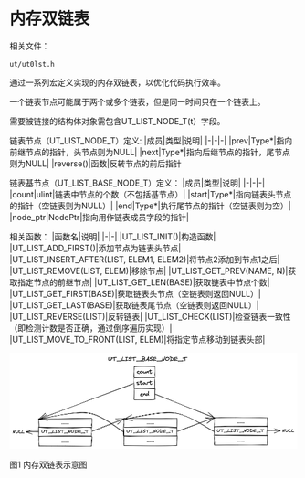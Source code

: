 # 内存双链表
相关文件：
```shell
ut/ut0lst.h
```

通过一系列宏定义实现的内存双链表，以优化代码执行效率。

一个链表节点可能属于两个或多个链表，但是同一时间只在一个链表上。

需要被链接的结构体对象需包含UT_LIST_NODE_T(t）字段。


链表节点（UT_LIST_NODE_T）定义:
|成员|类型|说明|
|-|-|-|
|prev|Type*|指向前继节点的指针，头节点则为NULL|
|next|Type*|指向后继节点的指针，尾节点则为NULL|
|reverse()|函数|反转节点的前后指针

链表基节点（UT_LIST_BASE_NODE_T）定义：
|成员|类型|说明|
|-|-|-|
|count|ulint|链表中节点的个数（不包括基节点）|
|start|Type*|指向链表头节点的指针（空链表则为NULL）|
|end|Type*|执行尾节点的指针（空链表则为空）|
|node_ptr|NodePtr|指向用作链表成员字段的指针|

相关函数：
|函数名|说明|
|-|-|
|UT_LIST_INIT()|构造函数|
|UT_LIST_ADD_FIRST()|添加节点为链表头节点|
|UT_LIST_INSERT_AFTER(LIST, ELEM1, ELEM2)|将节点2添加到节点1之后|
|UT_LIST_REMOVE(LIST, ELEM)|移除节点|
|UT_LIST_GET_PREV(NAME, N)|获取指定节点的前继节点|
|UT_LIST_GET_LEN(BASE)|获取链表中节点个数|
|UT_LIST_GET_FIRST(BASE)|获取链表头节点（空链表则返回NULL）|
|UT_LIST_GET_LAST(BASE)|获取链表尾节点（空链表则返回NULL）|
|UT_LIST_REVERSE(LIST)|反转链表|
|UT_LIST_CHECK(LIST)|检查链表一致性（即检测计数是否正确，通过倒序遍历实现）|
|UT_LIST_MOVE_TO_FRONT(LIST, ELEM)|将指定节点移动到链表头部|



![IMAGE](./lst.excalidraw.png "内存双链表示意图")

图1 内存双链表示意图
